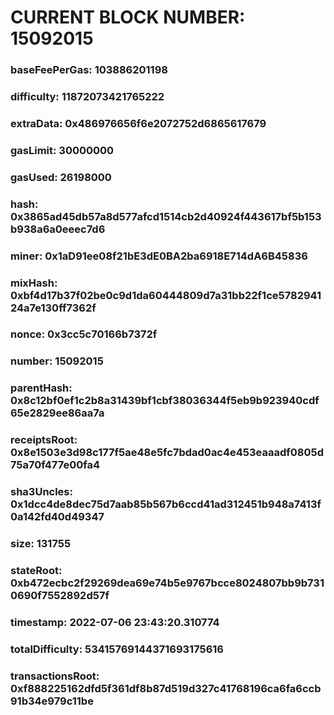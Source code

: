 # CURRENT BLOCK NUMBER: 15092015

### baseFeePerGas: 103886201198
### difficulty: 11872073421765222
### extraData: 0x486976656f6e2072752d6865617679
### gasLimit: 30000000
### gasUsed: 26198000
### hash: 0x3865ad45db57a8d577afcd1514cb2d40924f443617bf5b153b938a6a0eeec7d6
### miner: 0x1aD91ee08f21bE3dE0BA2ba6918E714dA6B45836
### mixHash: 0xbf4d17b37f02be0c9d1da60444809d7a31bb22f1ce578294124a7e130ff7362f
### nonce: 0x3cc5c70166b7372f
### number: 15092015
### parentHash: 0x8c12bf0ef1c2b8a31439bf1cbf38036344f5eb9b923940cdf65e2829ee86aa7a
### receiptsRoot: 0x8e1503e3d98c177f5ae48e5fc7bdad0ac4e453eaaadf0805d75a70f477e00fa4
### sha3Uncles: 0x1dcc4de8dec75d7aab85b567b6ccd41ad312451b948a7413f0a142fd40d49347
### size: 131755
### stateRoot: 0xb472ecbc2f29269dea69e74b5e9767bcce8024807bb9b7310690f7552892d57f
### timestamp: 2022-07-06 23:43:20.310774
### totalDifficulty: 53415769144371693175616
### transactionsRoot: 0xf888225162dfd5f361df8b87d519d327c41768196ca6fa6ccb91b34e979c11be
